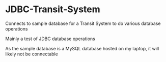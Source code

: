 # JDBC-Transit-System
Connects to sample database for a Transit System to do various database operations

Mainly a test of JDBC database operations 

As the sample database is a MySQL database hosted on my laptop, it will likely not be connectable

